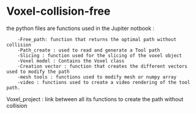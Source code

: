 # Voxel-collision-free


 the python files are functions used in the Jupiter notbook : 
 
        -Free_path: function that returns the optimal path without collision
        -Path_create : used to read and generate a Tool path
        -Slicing : function used for the slicing of the voxel object
        -Voxel model : Contains the Voxel class
        -Creation vector : function that creates the different vectors used to modify the path
        -mesh tools : functions used to modify mesh or numpy array 
        -video : functions used to create a video rendering of the tool path.

Voxel_project : link between all its functions to create the path without collision
 
